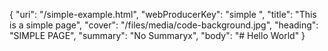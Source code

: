 {
  "uri": "/simple-example.html",
  "webProducerKey": "simple ",
  "title": "This is a simple page",
  "cover": "/files/media/code-background.jpg",
  "heading": "SIMPLE PAGE",
  "summary": "No Summaryx",
  "body": "# Hello World"
}